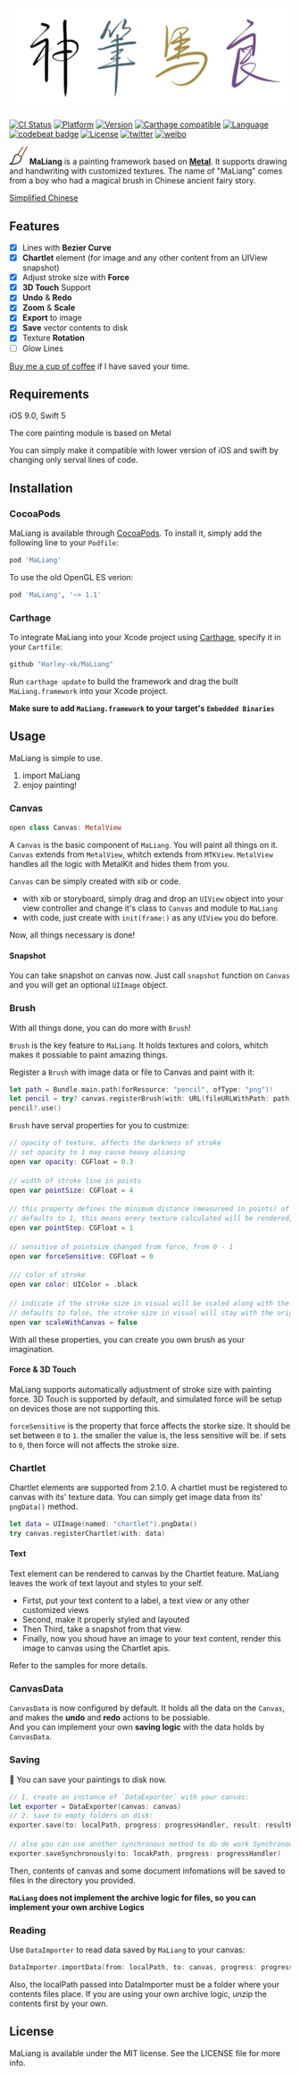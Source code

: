 # ![Banner](Images/banner.png)

[![CI Status](http://img.shields.io/travis/Harley-xk/MaLiang.svg)](https://travis-ci.org/Harley-xk/MaLiang)
[![Platform](https://img.shields.io/cocoapods/p/MaLiang.svg?style=flat)](http://cocoapods.org/pods/MaLiang)
[![Version](https://img.shields.io/cocoapods/v/MaLiang.svg)](http://cocoapods.org/pods/MaLiang)
[![Carthage compatible](https://img.shields.io/badge/Carthage-compatible-4BC51D.svg?style=flat)](https://github.com/Carthage/Carthage)
[![Language](https://img.shields.io/badge/language-Swift%205-orange.svg)](https://swift.org)
[![codebeat badge](https://codebeat.co/badges/438159fd-b5f9-43d4-a1d5-b07ba5e6cf03)](https://codebeat.co/projects/github-com-harley-xk-maliang-metal)
[![License](https://img.shields.io/cocoapods/l/MaLiang.svg?style=flat)](http://cocoapods.org/pods/MaLiang)
[![twitter](https://img.shields.io/badge/twitter-Harley--xk-blue.svg)](https://twitter.com/Harley86589)
[![weibo](https://img.shields.io/badge/weibo-%E7%BE%A4%E6%98%9F%E9%99%A8%E8%90%BD-orange.svg)](https://weibo.com/u/1161848005)

![icon](Images/icon-32.png) **MaLiang** is a painting framework based on [**Metal**](https://developer.apple.com/metal/). It supports drawing and handwriting with customized textures.
The name of "MaLiang" comes from a boy who had a magical brush in Chinese ancient fairy story.

[Simplified Chinese](https://www.jianshu.com/p/13849a90064a)

## Features

- [x] Lines with **Bezier Curve**
- [x] **Chartlet** element (for image and any other content from an UIView snapshot)
- [x] Adjust stroke size with **Force**
- [x] **3D Touch** Support
- [x] **Undo** & **Redo**
- [x] **Zoom** & **Scale**
- [x] **Export** to image
- [x] **Save** vector contents to disk
- [x] Texture **Rotation**
- [ ] Glow Lines

[Buy me a cup of coffee](DONATE.md) if I have saved your time.

## Requirements

iOS 9.0, Swift 5 </br>

The core painting module is based on Metal</br>

You can simply make it compatible with lower version of iOS and swift by changing only serval lines of code.

## Installation

### CocoaPods

MaLiang is available through [CocoaPods](http://cocoapods.org). To install
it, simply add the following line to your `Podfile`:

```ruby
pod 'MaLiang'
```

To use the old OpenGL ES verion:

```ruby
pod 'MaLiang', '~> 1.1'
```

### Carthage

To integrate MaLiang into your Xcode project using [Carthage](https://github.com/Carthage/Carthage), specify it in your `Cartfile`:

```ruby
github "Harley-xk/MaLiang"
```

Run `carthage update` to build the framework and drag the built `MaLiang.framework` into your Xcode project.

**Make sure to add `MaLiang.framework` to your target's `Embedded Binaries`**

## Usage

MaLiang is simple to use.

1. import MaLiang
2. enjoy painting!

### Canvas

```swift
open class Canvas: MetalView
```

A `Canvas` is the basic component of `MaLiang`. You will paint all things on it.
`Canvas` extends from `MetalView`, whitch extends from `MTKView`. `MetalView` handles all the logic with MetalKit and hides them from you.

`Canvas` can be simply created with xib or code.

- with xib or storyboard, simply drag and drop an `UIView` object into your view controller and change it's class to `Canvas` and module to `MaLiang`
- with code, just create with `init(frame:)` as any `UIView` you do before.

Now, all things necessary is done!

#### Snapshot

You can take snapshot on canvas now. Just call `snapshot` function on `Canvas` and you will get an optional `UIImage` object.

### Brush

With all things done, you can do more with `Brush`!

`Brush` is the key feature to `MaLiang`. It holds textures and colors, whitch makes it possiable to paint amazing things.

Register a `Brush` with image data or file to Canvas and paint with it:

```swift
let path = Bundle.main.path(forResource: "pencil", ofType: "png")!
let pencil = try? canvas.registerBrush(with: URL(fileURLWithPath: path))
pencil?.use()
```

`Brush` have serval properties for you to custmize:

```swift
// opacity of texture, affects the darkness of stroke
// set opacity to 1 may cause heavy aliasing
open var opacity: CGFloat = 0.3

// width of stroke line in points
open var pointSize: CGFloat = 4

// this property defines the minimum distance (measureed in points) of nearest two textures
// defaults to 1, this means erery texture calculated will be rendered, dictance calculation will be skiped
open var pointStep: CGFloat = 1

// sensitive of pointsize changed from force, from 0 - 1
open var forceSensitive: CGFloat = 0

/// color of stroke
open var color: UIColor = .black

// indicate if the stroke size in visual will be scaled along with the Canvas
// defaults to false, the stroke size in visual will stay with the original value
open var scaleWithCanvas = false
```

With all these properties, you can create you own brush as your imagination.

#### Force & 3D Touch

MaLiang supports automatically adjustment of stroke size with painting force. 3D Touch is supported by default, and simulated force will be setup on devices those are not supporting this.

`forceSensitive` is the property that force affects the storke size. It should be set between `0` to `1`. the smaller the value is, the less sensitive will be. if sets to `0`, then force will not affects the stroke size.

### Chartlet

Chartlet elements are supported from 2.1.0. A chartlet must be registered to canvas with its' texture data. You can simply get image data from its' `pngData()` method.

```swift
let data = UIImage(named: "chartlet").pngData()
try canvas.registerChartlet(with: data)
```

#### Text

Text element can be rendered to canvas by the Chartlet feature. MaLiang leaves the work of text layout and styles to your self.

- Firtst, put your text content to a label, a text view or any other customized views
- Second, make it properly styled and layouted
- Then Third, take a snapshot from that view.
- Finally, now you shoud have an image to your text content, render this image to canvas using the Chartlet apis.

Refer to the samples for more details.

### CanvasData

`CanvasData` is now configured by default. It holds all the data on the `Canvas`, and makes the **undo** and **redo** actions to be possiable. </br>
And you can implement your own **saving logic** with the data holds by `CanvasData`.

### Saving

🎉 You can save your paintings to disk now.

```swift
// 1. create an instance of `DataExporter` with your canvas:
let exporter = DataExporter(canvas: canvas)
// 2. save to empty folders on disk:
exporter.save(to: localPath, progress: progressHandler, result: resultHandler)

// also you can use another synchronous method to do de work Synchronously
exporter.saveSynchronously(to: locakPath, progress: progressHandler)
```

Then, contents of canvas and some document infomations will be saved to files in the directory you provided.

**`MaLiang` does not implement the archive logic for files, so you can implement your own archive Logics**

### Reading

Use `DataImporter` to read data saved by `MaLiang` to your canvas:

```Swift
DataImporter.importData(from: localPath, to: canvas, progress: progressHandler, result: resultHandler)
```

Also, the localPath passed into DataImporter must be a folder where your contents files place. If you are using your own archive logic, unzip the contents first by your own.

## License

MaLiang is available under the MIT license. See the LICENSE file for more info.
